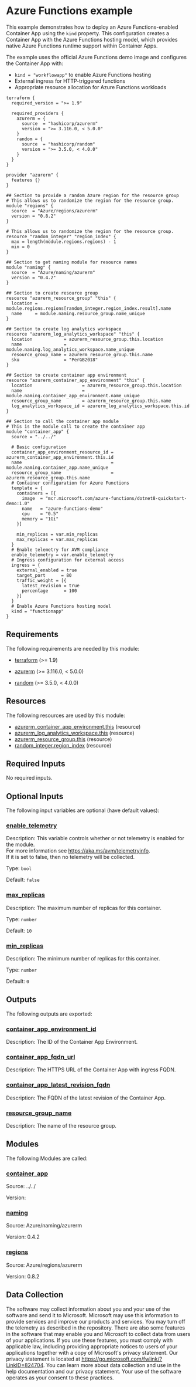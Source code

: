 <!-- BEGIN_TF_DOCS -->
<!-- Code generated by terraform-docs. DO NOT EDIT. -->
# Azure Functions example

This example demonstrates how to deploy an Azure Functions-enabled Container App using the `kind` property. This configuration creates a Container App with the Azure Functions hosting model, which provides native Azure Functions runtime support within Container Apps.

The example uses the official Azure Functions demo image and configures the Container App with:
- `kind = "workflowapp"` to enable Azure Functions hosting
- External ingress for HTTP-triggered functions
- Appropriate resource allocation for Azure Functions workloads

```hcl
terraform {
  required_version = ">= 1.9"

  required_providers {
    azurerm = {
      source  = "hashicorp/azurerm"
      version = ">= 3.116.0, < 5.0.0"
    }
    random = {
      source  = "hashicorp/random"
      version = ">= 3.5.0, < 4.0.0"
    }
  }
}

provider "azurerm" {
  features {}
}

## Section to provide a random Azure region for the resource group
# This allows us to randomize the region for the resource group.
module "regions" {
  source  = "Azure/regions/azurerm"
  version = "0.8.2"
}

# This allows us to randomize the region for the resource group.
resource "random_integer" "region_index" {
  max = length(module.regions.regions) - 1
  min = 0
}

## Section to get naming module for resource names
module "naming" {
  source  = "Azure/naming/azurerm"
  version = "0.4.2"
}

## Section to create resource group
resource "azurerm_resource_group" "this" {
  location = module.regions.regions[random_integer.region_index.result].name
  name     = module.naming.resource_group.name_unique
}

## Section to create log analytics workspace
resource "azurerm_log_analytics_workspace" "this" {
  location            = azurerm_resource_group.this.location
  name                = module.naming.log_analytics_workspace.name_unique
  resource_group_name = azurerm_resource_group.this.name
  sku                 = "PerGB2018"
}

## Section to create container app environment
resource "azurerm_container_app_environment" "this" {
  location                   = azurerm_resource_group.this.location
  name                       = module.naming.container_app_environment.name_unique
  resource_group_name        = azurerm_resource_group.this.name
  log_analytics_workspace_id = azurerm_log_analytics_workspace.this.id
}

## Section to call the container app module
# This is the module call to create the container app
module "container_app" {
  source = "../../"

  # Basic configuration
  container_app_environment_resource_id = azurerm_container_app_environment.this.id
  name                                  = module.naming.container_app.name_unique
  resource_group_name                   = azurerm_resource_group.this.name
  # Container configuration for Azure Functions
  template = {
    containers = [{
      image  = "mcr.microsoft.com/azure-functions/dotnet8-quickstart-demo:1.0"
      name   = "azure-functions-demo"
      cpu    = "0.5"
      memory = "1Gi"
    }]

    min_replicas = var.min_replicas
    max_replicas = var.max_replicas
  }
  # Enable telemetry for AVM compliance
  enable_telemetry = var.enable_telemetry
  # Ingress configuration for external access
  ingress = {
    external_enabled = true
    target_port      = 80
    traffic_weight = [{
      latest_revision = true
      percentage      = 100
    }]
  }
  # Enable Azure Functions hosting model
  kind = "functionapp"
}
```

<!-- markdownlint-disable MD033 -->
## Requirements

The following requirements are needed by this module:

- <a name="requirement_terraform"></a> [terraform](#requirement\_terraform) (>= 1.9)

- <a name="requirement_azurerm"></a> [azurerm](#requirement\_azurerm) (>= 3.116.0, < 5.0.0)

- <a name="requirement_random"></a> [random](#requirement\_random) (>= 3.5.0, < 4.0.0)

## Resources

The following resources are used by this module:

- [azurerm_container_app_environment.this](https://registry.terraform.io/providers/hashicorp/azurerm/latest/docs/resources/container_app_environment) (resource)
- [azurerm_log_analytics_workspace.this](https://registry.terraform.io/providers/hashicorp/azurerm/latest/docs/resources/log_analytics_workspace) (resource)
- [azurerm_resource_group.this](https://registry.terraform.io/providers/hashicorp/azurerm/latest/docs/resources/resource_group) (resource)
- [random_integer.region_index](https://registry.terraform.io/providers/hashicorp/random/latest/docs/resources/integer) (resource)

<!-- markdownlint-disable MD013 -->
## Required Inputs

No required inputs.

## Optional Inputs

The following input variables are optional (have default values):

### <a name="input_enable_telemetry"></a> [enable\_telemetry](#input\_enable\_telemetry)

Description: This variable controls whether or not telemetry is enabled for the module.  
For more information see <https://aka.ms/avm/telemetryinfo>.  
If it is set to false, then no telemetry will be collected.

Type: `bool`

Default: `false`

### <a name="input_max_replicas"></a> [max\_replicas](#input\_max\_replicas)

Description: The maximum number of replicas for this container.

Type: `number`

Default: `10`

### <a name="input_min_replicas"></a> [min\_replicas](#input\_min\_replicas)

Description: The minimum number of replicas for this container.

Type: `number`

Default: `0`

## Outputs

The following outputs are exported:

### <a name="output_container_app_environment_id"></a> [container\_app\_environment\_id](#output\_container\_app\_environment\_id)

Description: The ID of the Container App Environment.

### <a name="output_container_app_fqdn_url"></a> [container\_app\_fqdn\_url](#output\_container\_app\_fqdn\_url)

Description: The HTTPS URL of the Container App with ingress FQDN.

### <a name="output_container_app_latest_revision_fqdn"></a> [container\_app\_latest\_revision\_fqdn](#output\_container\_app\_latest\_revision\_fqdn)

Description: The FQDN of the latest revision of the Container App.

### <a name="output_resource_group_name"></a> [resource\_group\_name](#output\_resource\_group\_name)

Description: The name of the resource group.

## Modules

The following Modules are called:

### <a name="module_container_app"></a> [container\_app](#module\_container\_app)

Source: ../../

Version:

### <a name="module_naming"></a> [naming](#module\_naming)

Source: Azure/naming/azurerm

Version: 0.4.2

### <a name="module_regions"></a> [regions](#module\_regions)

Source: Azure/regions/azurerm

Version: 0.8.2

<!-- markdownlint-disable-next-line MD041 -->
## Data Collection

The software may collect information about you and your use of the software and send it to Microsoft. Microsoft may use this information to provide services and improve our products and services. You may turn off the telemetry as described in the repository. There are also some features in the software that may enable you and Microsoft to collect data from users of your applications. If you use these features, you must comply with applicable law, including providing appropriate notices to users of your applications together with a copy of Microsoft's privacy statement. Our privacy statement is located at <https://go.microsoft.com/fwlink/?LinkID=824704>. You can learn more about data collection and use in the help documentation and our privacy statement. Your use of the software operates as your consent to these practices.
<!-- END_TF_DOCS -->